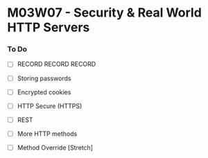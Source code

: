 # M03W07 - Security & Real World HTTP Servers

### To Do
- [ ] RECORD RECORD RECORD
- [ ] Storing passwords
- [ ] Encrypted cookies
- [ ] HTTP Secure (HTTPS)
- [ ] REST
- [ ] More HTTP methods
- [ ] Method Override [Stretch]

